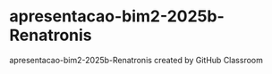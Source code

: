 # apresentacao-bim2-2025b-Renatronis
apresentacao-bim2-2025b-Renatronis created by GitHub Classroom
